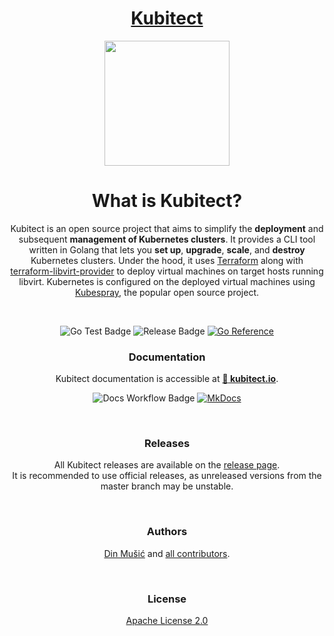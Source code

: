<div align=center>
<h1><a href="https://kubitect.io">Kubitect</a></h1>
<img src="docs/theme/assets/images/favicon.svg" width=200></img>

</br>

# What is Kubitect?

Kubitect is an open source project that aims to simplify the **deployment** and subsequent **management of Kubernetes clusters**.
It provides a CLI tool written in Golang that lets you **set up**, **upgrade**, **scale**, and **destroy** Kubernetes clusters.
Under the hood, it uses [Terraform](https://www.terraform.io/) along with [terraform-libvirt-provider](https://github.com/dmacvicar/terraform-provider-libvirt)
to deploy virtual machines on target hosts running libvirt.
Kubernetes is configured on the deployed virtual machines using [Kubespray](https://kubespray.io), the popular open source project.

</br>

![Go Test Badge](https://github.com/marmiha/kubitect/actions/workflows/go-test.yml/badge.svg)
![Release Badge](https://github.com/marmiha/kubitect/actions/workflows/release-cli-binaries.yml/badge.svg)
[![Go Reference](https://pkg.go.dev/badge/github.com/MusicDin/kubitect.svg)](https://pkg.go.dev/github.com/MusicDin/kubitect)

### Documentation

Kubitect documentation is accessible at **[:book: kubitect.io](https://kubitect.io/getting-started/installation/)**.

![Docs Workflow Badge](https://github.com/marmiha/kubitect/actions/workflows/docs.yml/badge.svg)
[![MkDocs](https://img.shields.io/badge/docs-kubitect.io-blue)](https://kubitect.io)

</br>

### Releases

All Kubitect releases are available on the [release page](https://github.com/MusicDin/kubitect/releases).
</br>
It is recommended to use official releases, as unreleased versions from the master branch may be unstable.

</br>

### Authors

[Din Mušić](https://github.com/MusicDin) and [all contributors](https://github.com/MusicDin/kubitect/graphs/contributors).

</br>

### License

[Apache License 2.0](./LICENSE)

</div>
